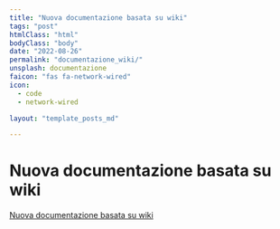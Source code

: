 ```yaml
---
title: "Nuova documentazione basata su wiki"
tags: "post"
htmlClass: "html"
bodyClass: "body"
date: "2022-08-26"
permalink: "documentazione_wiki/"
unsplash: documentazione
faicon: "fas fa-network-wired"
icon:
  - code
  - network-wired

layout: "template_posts_md"

---
```


# Nuova documentazione basata su wiki

[Nuova documentazione basata su wiki](https://wiki.proietti.net/)
